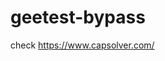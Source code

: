 # geetest-bypass
check https://www.capsolver.com/ 





















                                                                                                                                                                                                       